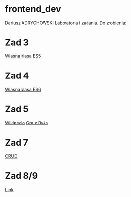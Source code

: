 # frontend_dev
Dariusz ADRYCHOWSKI
Laboratoria i zadania.
Do zrobienia:
# Zad 3
[Wlasna klasa ES5](https://github.com/adrych/frontend_dev/tree/master/zadania/zad3)

# Zad 4
[Wlasna klasa ES6](https://github.com/adrych/frontend_dev/tree/master/zadania/zad4)

# Zad 5
[Wikipedia](https://github.com/adrych/frontend_dev/tree/master/zadania/zad5)
[Gra z RxJs](https://github.com/adrych/frontend_dev/tree/master/zadania/zad5_1)

# Zad 7
[CRUD](https://github.com/adrych/frontend_dev/tree/master/zadania/zad7)

# Zad 8/9
[Link](https://github.com/adrych/frontend_dev/tree/master/zadania/zad9)


